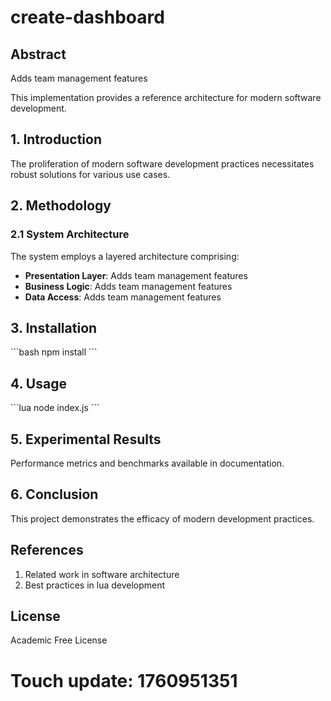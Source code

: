 # create-dashboard

## Abstract

Adds team management features

This implementation provides a reference architecture for modern software development.

## 1. Introduction

The proliferation of modern software development practices necessitates robust solutions for various use cases.

## 2. Methodology

### 2.1 System Architecture
The system employs a layered architecture comprising:

- **Presentation Layer**: Adds team management features
- **Business Logic**: Adds team management features
- **Data Access**: Adds team management features

## 3. Installation

\`\`\`bash
npm install
\`\`\`

## 4. Usage

\`\`\`lua
node index.js
\`\`\`

## 5. Experimental Results

Performance metrics and benchmarks available in documentation.

## 6. Conclusion

This project demonstrates the efficacy of modern development practices.

## References

1. Related work in software architecture
2. Best practices in lua development

## License

Academic Free License

# Touch update: 1760951351
